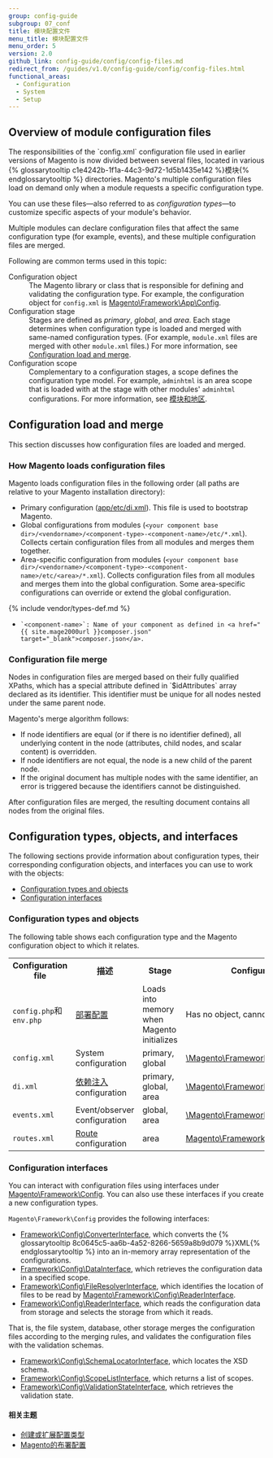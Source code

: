 ```yaml
---
group: config-guide
subgroup: 07_conf
title: 模块配置文件
menu_title: 模块配置文件
menu_order: 5
version: 2.0
github_link: config-guide/config/config-files.md
redirect_from: /guides/v1.0/config-guide/config/config-files.html
functional_areas:
  - Configuration
  - System
  - Setup
---
```


<h2 id="config-files-overview">Overview of module configuration files</h2>
The responsibilities of the `config.xml` configuration file used in earlier versions of Magento is now divided between several files, located in various {% glossarytooltip c1e4242b-1f1a-44c3-9d72-1d5b1435e142 %}模块{% endglossarytooltip %} directories. Magento's multiple configuration files load on demand only when a module requests a specific configuration type.

You can use these files&mdash;also referred to as *configuration types*&mdash;to customize specific aspects of your module's behavior.

Multiple modules can declare configuration files that affect the same configuration type (for example, events), and these multiple configuration files are merged.

Following are common terms used in this topic:

<dl>
      <dt>Configuration object</dt>
      <dd>The Magento library or class that is responsible for defining and validating the configuration type. For example, the configuration object for <code>config.xml</code> is <a href="{{ site.mage2000url }}lib/internal/Magento/Framework/App/Config.php" target="_blank">Magento\Framework\App\Config</a>.</dd>
      <dt>Configuration stage</dt>
      <dd>Stages are defined as <em>primary</em>, <em>global</em>, and <em>area</em>. Each stage determines when configuration type is loaded and merged with same-named configuration types. (For example, <code>module.xml</code> files are merged with other <code>module.xml</code> files.) For more information, see <a href="#config-files-loadmerge">Configuration load and merge</a>.</dd>
      <dt>Configuration scope</dt>
      <dd>Complementary to a configuration stages, a scope defines the configuration type model. For example, <code>adminhtml</code> is an area scope that is loaded with at the stage with other modules' <code>adminhtml</code> configurations. For more information, see <a href="{{ page.baseurl }}/architecture/archi_perspectives/components/modules/mod_and_areas.html">模块和地区</a>.</dd>
</dl>

<h2 id="config-files-loadmerge">Configuration load and merge</h2>
This section discusses how configuration files are loaded and merged.

<h3 id="config-files-load">How Magento loads configuration files</h3>
Magento loads configuration files in the following order (all paths are relative to your Magento installation directory):

* Primary configuration (<a href="{{ site.mage2000url }}app/etc/di.xml" target="_blank">app/etc/di.xml</a>). This file is used to bootstrap Magento.
* Global configurations from modules (`<your component base dir>/<vendorname>/<component-type>-<component-name>/etc/*.xml`). Collects certain configuration files from all modules and merges them together.
* Area-specific configuration from modules (`<your component base dir>/<vendorname>/<component-type>-<component-name>/etc/<area>/*.xml`). Collects configuration files from all modules and merges them into the global configuration. Some area-specific configurations can override or extend the global configuration.

{% include vendor/types-def.md %}

*     `<component-name>`: Name of your component as defined in <a href="{{ site.mage2000url }}composer.json" target="_blank">composer.json</a>.

<h3 id="config-files-load-merge-merge">Configuration file merge</h3>
Nodes in configuration files are merged based on their fully qualified XPaths, which has a special attribute defined in `$idAttributes` array declared as its identifier. This identifier must be unique for all nodes nested under the same parent node.

Magento's merge algorithm follows:

* If node identifiers are equal (or if there is no identifier defined), all underlying content in the node (attributes, child nodes, and scalar content) is overridden.
* If node identifiers are not equal, the node is a new child of the parent node.
* If the original document has multiple nodes with the same identifier, an error is triggered because the identifiers cannot be distinguished.

After configuration files are merged, the resulting document contains all nodes from the original files.

<h2 id="config-files-classes">Configuration types, objects, and interfaces</h2>
The following sections provide information about configuration types, their corresponding configuration objects, and interfaces you can use to work with the objects:

* <a href="#config-files-classes-objects">Configuration types and objects</a>
* <a href="#config-files-classes-int">Configuration interfaces</a>

<h3 id="config-files-classes-objects">Configuration types and objects</h3>
The following table shows each configuration type and the Magento configuration object to which it relates.

<table>
      <tbody>
            <tr>
                  <th>Configuration file</th>
                  <th>描述</th>
                  <th>Stage</th>
                  <th>Configuration object</th>
            </tr>
            <tr>
                  <td><code>config.php</code>和<code>env.php</code></td>
                  <td><a href="{{ page.baseurl }}/config-guide/config/config-php.html">部署配置</a></td>
                  <td>Loads into memory when Magento initializes</td>
                  <td>Has no object, cannot be customized</td>
            </tr>
            <tr>
                  <td><code>config.xml</code></td>
                  <td>System configuration</td>
                  <td>primary, global </td>
                  <td><a href="{{ site.mage2000url }}lib/internal/Magento/Framework/App/Config.php" target="_blank">\Magento\Framework\App\Config</a></td>
            </tr>
            <tr>
                  <td><code>di.xml</code></td>
                  <td><a href="{{ page.baseurl }}/extension-dev-guide/depend-inj.html">依赖注入</a> configuration</td>
                  <td>primary, global, area</td>
                  <td><a href="{{ site.mage2000url }}lib/internal/Magento/Framework/ObjectManager/Config/Config.php" target="_blank">\Magento\Framework\ObjectManager\Config</a></td>
            </tr>
            <tr>
                  <td><code>events.xml</code></td>
                  <td>Event/observer configuration</td>
                  <td>global, area</td>
                  <td><a href="{{ site.mage2000url }}lib/internal/Magento/Framework/Event.php" target="_blank">\Magento\Framework\Event</a></td>
            </tr>
<!--     <tr>
                  <td><code>cache.xml</code></td>
                  <td>global, area</td>
                  <td><a href="{{ site.mage2000url }}lib/internal/Magento/Framework/Event.php" target="_blank">Magento\Framework\Event</a></td>
            </tr> -->
            <tr>
                  <td><code>routes.xml</code></td>
                  <td><a href="{{ page.baseurl }}/extension-dev-guide/routing.html">Route</a> configuration</td>
                  <td>area</td>
                  <td><a href="{{ site.mage2000url }}lib/internal/Magento/Framework/App/Route/Config.php" target="_blank">Magento\Framework\App\Route\Config</a></td>
            </tr>
      </tbody>
</table>

<h3 id="config-files-classes-int">Configuration interfaces</h3>
You can interact with configuration files using interfaces under <a href="{{ site.mage2000url }}lib/internal/Magento/Framework/Config" target="_blank">Magento\Framework\Config</a>. You can also use these interfaces if you create a new configuration types.

`Magento\Framework\Config` provides the following interfaces:

* <a href="{{ site.mage2000url }}lib/internal/Magento/Framework/Config/ConverterInterface.php" target="_blank">Framework\Config\ConverterInterface</a>, which converts the {% glossarytooltip 8c0645c5-aa6b-4a52-8266-5659a8b9d079 %}XML{% endglossarytooltip %} into an in-memory array representation of the configurations.
* <a href="{{ site.mage2000url }}lib/internal/Magento/Framework/Config/DataInterface.php" target="_blank">Framework\Config\DataInterface</a>, which retrieves the configuration data in a specified scope.
* <a href="{{ site.mage2000url }}lib/internal/Magento/Framework/Config/FileResolverInterface.php" target="_blank">Framework\Config\FileResolverInterface</a>, which identifies the location of files to be read by <a href="{{ site.mage2000url }}lib/internal/Magento/Framework/Config/ReaderInterface.php" target="_blank">Magento\Framework\Config\ReaderInterface</a>.
* <a href="{{ site.mage2000url }}lib/internal/Magento/Framework/Config/ReaderInterface.php" target="_blank">Framework\Config\ReaderInterface</a>, which reads the configuration data from storage and selects the storage from which it reads.

That is, the file system, database, other storage merges the configuration files according to the merging rules, and validates the configuration files with the validation schemas.

*  <a href="{{ site.mage2000url }}lib/internal/Magento/Framework/Config/SchemaLocatorInterface.php" target="_blank">Framework\Config\SchemaLocatorInterface</a>, which locates the XSD schema.
*  <a href="{{ site.mage2000url }}lib/internal/Magento/Framework/Config/ScopeListInterface.php" target="_blank">Framework\Config\ScopeListInterface</a>, which returns a list of scopes.
*  <a href="{{ site.mage2000url }}lib/internal/Magento/Framework/Config/ValidationStateInterface.php" target="_blank">Framework\Config\ValidationStateInterface</a>, which retrieves the validation state.

#### 相关主题

 *  <a href="{{ page.baseurl }}/config-guide/config/config-create.html">创建或扩展配置类型</a>
 *  <a href="{{ page.baseurl }}/config-guide/config/config-php.html">Magento的布署配置</a>

